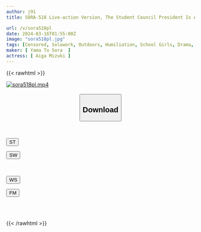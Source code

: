 ```yaml
---
author: j91
title: SORA-518 Live-action Version, The Student Council President Is A True Exhibitionist Mizuki Aime

url: /v/sora518pl
date: 2024-03-16T01:55:00Z
image: "sora518pl.jpg"
tags: [Censored, Solowork, Outdoors, Humiliation, School Girls, Drama, Original Collaboration	]
maker: [ Yama To Sora  ]
actress: [ Aiga Mizuki ]
---
```



{{< rawhtml >}}

<div class="video" data-videoid="zpPG1lOq1rToZj">
    <a href="javascript:;">
        <img src="/v/sora518pl/sora518pl.jpg" width="WIDTH" height="HEIGHT" alt="sora518pl.mp4" loading="lazy">
    </a>
</div>

<script type="text/javascript" src="https://j91.asia/asset/on-demand-st.js"></script>

<br>
  <link rel="stylesheet" href="https://j91.asia/asset/bs5.css">
  
  <center>
  <button class="btn btn-primary" type="button" data-bs-toggle="collapse" data-bs-target=".multi-collapse" aria-expanded="false" aria-controls="multiCollapseExample1 multiCollapseExample2"><h2>Download</h2></button></center>
</p>
<div class="row">
  <div class="col">
    <div class="collapse multi-collapse" id="multiCollapseExample1">
      <div class="card card-body">
	      	      <br>
<div class="buttons">  
<p><a href="https://streamtape.to/v/zpPG1lOq1rToZj" target="_blank"><button class="btn-hover color-3"><i class="fa fa-download"></i> ST</button></a></p>
<p><a href="https://asnwish.com/sufks6rcaa3s" target="_blank"><button class="btn-hover color-2"><i class="fa fa-download"></i> SW</button></a></p></div>
    </div>
  </div>
</div>
  <div class="col">
    <div class="collapse multi-collapse" id="multiCollapseExample2">
      <div class="card card-body">
	      <br>
<div class="buttons">
<p><a href="javascript:;"><button class="btn-hover color-9"><i class="fa fa-download"></i> WS</button></a></p>
<p><a href="https://filemoon.sx/d/w4nm2rp3jcfd"><button class="btn-hover color-8"><i class="fa fa-download"></i> FM</button></a></p></div>
<br><br>
      </div>
    </div>
  </div>
</div>

{{< /rawhtml >}}